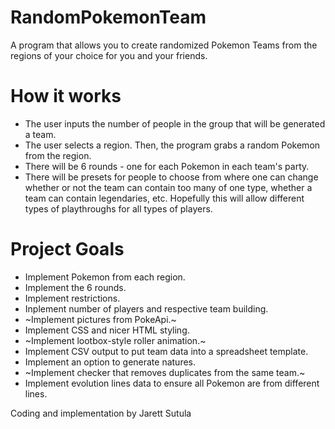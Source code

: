 # RandomPokemonTeam
A program that allows you to create randomized Pokemon Teams from the regions of your choice for you and your friends.

# How it works
* The user inputs the number of people in the group that will be generated a team.
* The user selects a region. Then, the program grabs a random Pokemon from the region.
* There will be 6 rounds - one for each Pokemon in each team's party.
* There will be presets for people to choose from where one can change whether or not the team can contain too many of one type, whether a team can contain legendaries, etc. Hopefully this will allow different types of playthroughs for all types of players.

# Project Goals
* Implement Pokemon from each region.
* Implement the 6 rounds.
* Implement restrictions.
* Inplement number of players and respective team building.
* ~Implement pictures from PokeApi.~
* Implement CSS and nicer HTML styling.
* ~Implement lootbox-style roller animation.~
* Implement CSV output to put team data into a spreadsheet template.
* Implement an option to generate natures.
* ~Implement checker that removes duplicates from the same team.~
* Implement evolution lines data to ensure all Pokemon are from different lines.


Coding and implementation by Jarett Sutula
